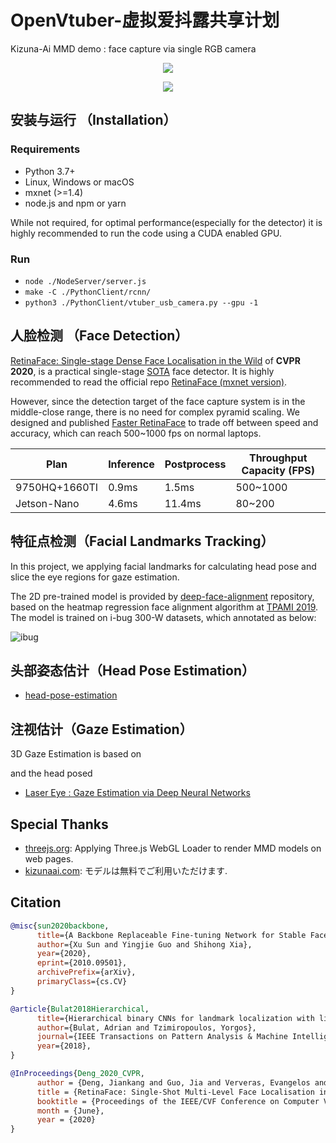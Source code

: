 # OpenVtuber-虚拟爱抖露共享计划

Kizuna-Ai MMD demo : face capture via single RGB camera

<p align="center"><img src="docs/images/one.gif" /></p>
<p align="center"><img src="docs/images/two.gif" /></p>

## 安装与运行 （Installation）

### Requirements

* Python 3.7+
* Linux, Windows or macOS
* mxnet (>=1.4)
* node.js and npm or yarn

While not required, for optimal performance(especially for the detector) it is highly recommended to run the code using a CUDA enabled GPU.

### Run

* `node ./NodeServer/server.js`
* `make -C ./PythonClient/rcnn/`
* `python3 ./PythonClient/vtuber_usb_camera.py --gpu -1`

## 人脸检测 （Face Detection）

[RetinaFace: Single-stage Dense Face Localisation in the Wild](https://openaccess.thecvf.com/content_CVPR_2020/html/Deng_RetinaFace_Single-Shot_Multi-Level_Face_Localisation_in_the_Wild_CVPR_2020_paper.html) of **CVPR 2020**, is a practical single-stage [SOTA](http://shuoyang1213.me/WIDERFACE/WiderFace_Results.html) face detector. It is highly recommended to read the official repo [RetinaFace (mxnet version)](https://github.com/deepinsight/insightface/tree/master/RetinaFace).

However, since the detection target of the face capture system is in the middle-close range, there is no need for complex pyramid scaling. We designed and published [Faster RetinaFace](https://github.com/1996scarlet/faster-mobile-retinaface) to trade off between speed and accuracy, which can reach 500~1000 fps on normal laptops.

| Plan | Inference | Postprocess | Throughput Capacity (FPS)
| --------|-----|--------|---------
| 9750HQ+1660TI | 0.9ms | 1.5ms | 500~1000
| Jetson-Nano | 4.6ms | 11.4ms | 80~200

## 特征点检测（Facial Landmarks Tracking）

In this project, we applying facial landmarks for calculating head pose and slice the eye regions for gaze estimation.

The 2D pre-trained model is provided by [deep-face-alignment](https://github.com/deepinx/deep-face-alignment) repository, based on the heatmap regression face alignment algorithm at [TPAMI 2019](https://arxiv.org/pdf/1808.04803.pdf). The model is trained on i-bug 300-W datasets, which annotated as below:

![ibug](https://cloud.githubusercontent.com/assets/16308037/24229391/1910e9cc-0fb4-11e7-987b-0fecce2c829e.JPG)

## 头部姿态估计（Head Pose Estimation）

* [head-pose-estimation](https://github.com/lincolnhard/head-pose-estimation)

## 注视估计（Gaze Estimation）

3D Gaze Estimation is based on

and the head posed

* [Laser Eye : Gaze Estimation via Deep Neural Networks](https://github.com/1996scarlet/Laser-Eye)

## Special Thanks

* [threejs.org](https://threejs.org/): Applying Three.js WebGL Loader to render MMD models on web pages.
* [kizunaai.com](http://kizunaai.com/): モデルは無料でご利用いただけます.

## Citation

``` bibtex
@misc{sun2020backbone,
      title={A Backbone Replaceable Fine-tuning Network for Stable Face Alignment},
      author={Xu Sun and Yingjie Guo and Shihong Xia},
      year={2020},
      eprint={2010.09501},
      archivePrefix={arXiv},
      primaryClass={cs.CV}
}

@article{Bulat2018Hierarchical,
      title={Hierarchical binary CNNs for landmark localization with limited resources},
      author={Bulat, Adrian and Tzimiropoulos, Yorgos},
      journal={IEEE Transactions on Pattern Analysis & Machine Intelligence},
      year={2018},
}

@InProceedings{Deng_2020_CVPR,
      author = {Deng, Jiankang and Guo, Jia and Ververas, Evangelos and Kotsia, Irene and Zafeiriou, Stefanos},
      title = {RetinaFace: Single-Shot Multi-Level Face Localisation in the Wild},
      booktitle = {Proceedings of the IEEE/CVF Conference on Computer Vision and Pattern Recognition (CVPR)},
      month = {June},
      year = {2020}
}
```

